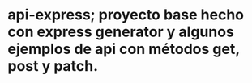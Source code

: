 # api-express; proyecto base hecho con express generator y algunos ejemplos de api con métodos get, post y patch.
